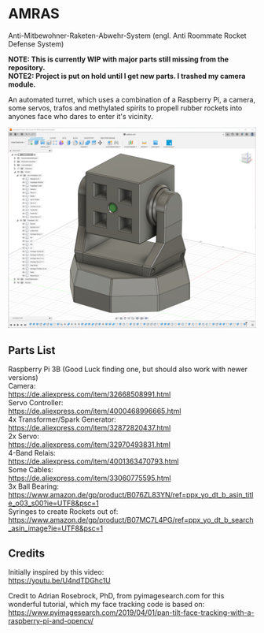 # AMRAS
Anti-Mitbewohner-Raketen-Abwehr-System (engl. Anti Roommate Rocket Defense System)

**NOTE: This is currently WIP with major parts still missing from the repository.**  
**NOTE2: Project is put on hold until I get new parts. I trashed my camera module.**

An automated turret, which uses a combination of a Raspberry Pi, a camera, some servos, trafos and methylated spirits
to propell rubber rockets into anyones face who dares to enter it's vicinity.

![Screencap from the 3D Model in Fusion](./3D%20models/Fusion.png)

## Parts List

Raspberry Pi 3B (Good Luck finding one, but should also work with newer versions)  
Camera:  
https://de.aliexpress.com/item/32668508991.html  
Servo Controller:  
https://de.aliexpress.com/item/4000468996665.html  
4x Transformer/Spark Generator:  
https://de.aliexpress.com/item/32872820437.html  
2x Servo:  
https://de.aliexpress.com/item/32970493831.html  
4-Band Relais:  
https://de.aliexpress.com/item/4001363470793.html  
Some Cables:  
https://de.aliexpress.com/item/33060775595.html  
3x Ball Bearing:  
https://www.amazon.de/gp/product/B076ZL83YN/ref=ppx_yo_dt_b_asin_title_o03_s00?ie=UTF8&psc=1  
Syringes to create Rockets out of:  
https://www.amazon.de/gp/product/B07MC7L4PG/ref=ppx_yo_dt_b_search_asin_image?ie=UTF8&psc=1  

## Credits

Initially inspired by this video:  
https://youtu.be/U4ndTDGhc1U

Credit to Adrian Rosebrock, PhD, from pyimagesearch.com for this wonderful tutorial, which my face tracking code is based on:  
https://www.pyimagesearch.com/2019/04/01/pan-tilt-face-tracking-with-a-raspberry-pi-and-opencv/
